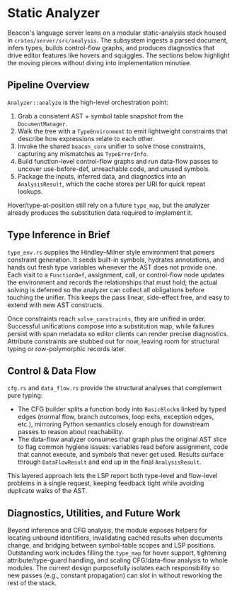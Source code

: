 # Static Analyzer

Beacon's language server leans on a modular static-analysis stack housed in `crates/server/src/analysis`.
The subsystem ingests a parsed document, infers types, builds control-flow graphs, and produces diagnostics that drive editor features like hovers and squiggles.
The sections below highlight the moving pieces without diving into implementation minutiae.

## Pipeline Overview

`Analyzer::analyze` is the high-level orchestration point:

1. Grab a consistent AST + symbol table snapshot from the `DocumentManager`.
2. Walk the tree with a `TypeEnvironment` to emit lightweight constraints that describe how expressions relate to each other.
3. Invoke the shared `beacon_core` unifier to solve those constraints, capturing any mismatches as `TypeErrorInfo`.
4. Build function-level control-flow graphs and run data-flow passes to uncover use-before-def, unreachable code, and unused symbols.
5. Package the inputs, inferred data, and diagnostics into an `AnalysisResult`, which the cache stores per URI for quick repeat lookups.

Hover/type-at-position still rely on a future `type_map`, but the analyzer already produces the substitution data required to implement it.

## Type Inference in Brief

`type_env.rs` supplies the Hindley–Milner style environment that powers constraint generation.
It seeds built-in symbols, hydrates annotations, and hands out fresh type variables whenever the AST does not provide one.
Each visit to a `FunctionDef`, assignment, call, or control-flow node updates the environment and records the relationships that must hold; the actual solving is deferred so the analyzer can collect all obligations before touching the unifier.
This keeps the pass linear, side-effect free, and easy to extend with new AST constructs.

Once constraints reach `solve_constraints`, they are unified in order. Successful unifications compose into a substitution map, while failures persist with span metadata so editor clients can render precise diagnostics.
Attribute constraints are stubbed out for now, leaving room for structural typing or row-polymorphic records later.

## Control & Data Flow

`cfg.rs` and `data_flow.rs` provide the structural analyses that complement pure typing:

- The CFG builder splits a function body into `BasicBlock`s linked by typed edges (normal flow, branch outcomes, loop exits, exception edges, etc.), mirroring Python semantics closely enough for downstream passes to reason about reachability.
- The data-flow analyzer consumes that graph plus the original AST slice to flag common hygiene issues: variables read before assignment, code that cannot execute, and symbols that never get used.
Results surface through `DataFlowResult` and end up in the final `AnalysisResult`.

This layered approach lets the LSP report both type-level and flow-level problems in a single request, keeping feedback tight while avoiding duplicate walks of the AST.

## Diagnostics, Utilities, and Future Work

Beyond inference and CFG analysis, the module exposes helpers for locating unbound identifiers, invalidating cached results when documents change, and bridging between symbol-table scopes and LSP positions.
Outstanding work includes filling the `type_map` for hover support, tightening attribute/type-guard handling, and scaling CFG/data-flow analysis to whole modules.
The current design purposefully isolates each responsibility so new passes (e.g., constant propagation) can slot in without reworking the rest of the stack.
